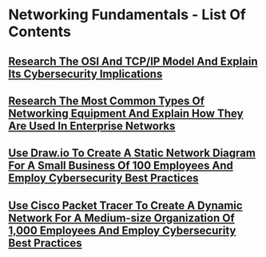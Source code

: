 # Networking Fundamentals - List Of Contents

## [Research The OSI And TCP/IP Model And Explain Its Cybersecurity Implications]()

## [Research The Most Common Types Of Networking Equipment And Explain How They Are Used In Enterprise Networks]()

## [Use Draw.io To Create A Static Network Diagram For A Small Business Of 100 Employees And Employ Cybersecurity Best Practices]()

## [Use Cisco Packet Tracer To Create A Dynamic Network For A Medium-size Organization Of 1,000 Employees And Employ Cybersecurity Best Practices]()
